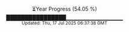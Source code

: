 <p align="center">
⏳Year Progress (54.05 %) <br>
████████████████▁▁▁▁▁▁▁▁▁▁▁▁▁▁ <br>
<sub>Updated: Thu, 17 Jul 2025 06:37:38 GMT</sub>
</p>

